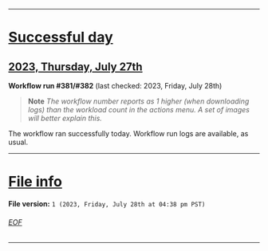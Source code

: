 
***

# [Successful day](#Successful-day)

## [2023, Thursday, July 27th](#2023-Thursday-July-27th)

**Workflow run #381/#382** (last checked: 2023, Friday, July 28th)

> **Note** _The workflow number reports as 1 higher (when downloading logs) than the workload count in the actions menu. A set of images will better explain this._

The workflow ran successfully today. Workflow run logs are available, as usual.

***

# [File info](#File-info)

**File version:** `1 (2023, Friday, July 28th at 04:38 pm PST)`

###### [EOF](#EOF)

***
